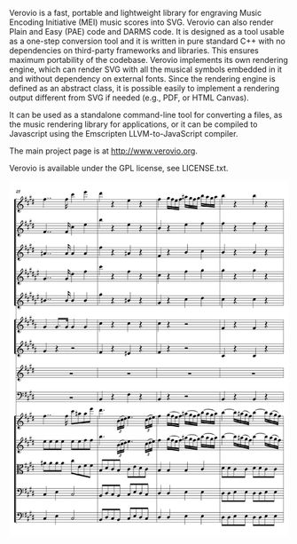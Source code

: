 Verovio is a fast, portable and lightweight library for engraving Music Encoding Initiative (MEI) music scores into SVG. Verovio can also render Plain and Easy (PAE) code and DARMS code. It is designed as a tool usable as a one-step conversion tool and it is written in pure standard C++ with no dependencies on third-party frameworks and libraries. This ensures maximum portability of the codebase. Verovio implements its own rendering engine, which can render SVG with all the musical symbols embedded in it and without dependency on external fonts. Since the rendering engine is defined as an abstract class, it is possible easily to implement a rendering output different from SVG if needed (e.g., PDF, or HTML Canvas).

It can be used as a standalone command-line tool for converting a files, as the music rendering library for applications, or it can be compiled to Javascript using the Emscripten LLVM-to-JavaScript compiler.

The main project page is at http://www.verovio.org.

Verovio is available under the GPL license, see LICENSE.txt.

![Example page](/images/page.png)
